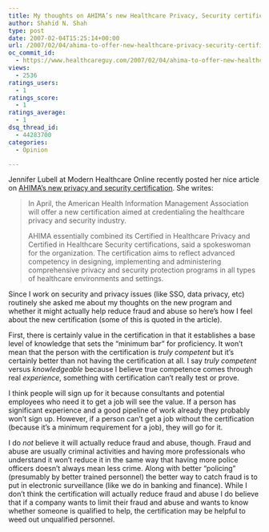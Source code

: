 ```yaml
---
title: My thoughts on AHIMA’s new Healthcare Privacy, Security certification
author: Shahid N. Shah
type: post
date: 2007-02-04T15:25:14+00:00
url: /2007/02/04/ahima-to-offer-new-healthcare-privacy-security-certification/
oc_commit_id:
  - https://www.healthcareguy.com/2007/02/04/ahima-to-offer-new-healthcare-privacy-security-certification/1478769110
views:
  - 2536
ratings_users:
  - 1
ratings_score:
  - 1
ratings_average:
  - 1
dsq_thread_id:
  - 44283700
categories:
  - Opinion

---
```

Jennifer Lubell at Modern Healthcare Online recently posted her nice article on [AHIMA&#8217;s new privacy and security certification][1]. She writes:

> In April, the American Health Information Management Association will offer a new certification aimed at credentialing the healthcare privacy and security industry.
> 
> AHIMA essentially combined its Certified in Healthcare Privacy and Certified in Healthcare Security certifications, said a spokeswoman for the organization. The certification aims to reflect advanced competency in designing, implementing and administering comprehensive privacy and security protection programs in all types of healthcare environments and settings.

Since I work on security and privacy issues (like SSO, data privacy, etc) routinely she asked me about my thoughts on the new program and whether it might actually help reduce fraud and abuse so here&#8217;s how I feel about the new certification (some of this is quoted in the article).

First, there is certainly value in the certification in that it establishes a base level of knowledge that sets the &#8220;minimum bar&#8221; for proficiency. It won&#8217;t mean that the person with the certification is _truly competent_ but it&#8217;s certainly better than not having the certification at all. I say _truly competent_ versus _knowledgeable_ because I believe true competence comes through real _experience_, something with certification can&#8217;t really test or prove.

I think people will sign up for it because consultants and potential employees who need it to get a job will see the value. If a person has significant experience and a good pipeline of work already they probably won&#8217;t sign up. However, if a person can&#8217;t get a job without the certification (because it&#8217;s a minimum requirement for a job), they will go for it.

I do _not_ believe it will actually reduce fraud and abuse, though. Fraud and abuse are usually criminal activities and having more professionals who understand it won&#8217;t reduce it in the same way that having more police officers doesn&#8217;t always mean less crime. Along with better &#8220;policing&#8221; (presumably by better trained personnel) the better way to catch fraud is to put in electronic surveillance (like we do in banking and finance). While I don&#8217;t think the certification will actually reduce fraud and abuse I do believe that if a company wants to limit their fraud and abuse and wants to know whether someone is qualified to help, the certification may be helpful to weed out unqualified personnel.

 [1]: http://www.modernhealthcare.com/apps/pbcs.dll/article?AID=/20070201/FREE/70201003/1029/newsletter02